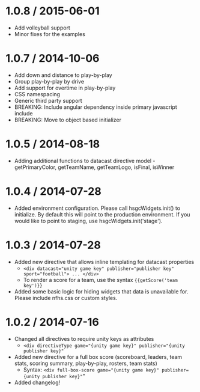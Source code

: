 1.0.8 / 2015-06-01
==================

  * Add volleyball support
  * Minor fixes for the examples

1.0.7 / 2014-10-06
==================

  * Add down and distance to play-by-play
  * Group play-by-play by drive
  * Add support for overtime in play-by-play
  * CSS namespacing
  * Generic third party support
  * BREAKING: Include angular dependency inside primary javascript include
  * BREAKING: Move to object based initializer

1.0.5 / 2014-08-18
==================

  * Adding additional functions to datacast directive model - getPrimaryColor, getTeamName, getTeamLogo, isFinal, isWinner

1.0.4 / 2014-07-28
==================

  * Added environment configuration.  Please call hsgcWidgets.init() to initialize.  By default this will point to the production environment.  If you would like to point to staging, use hsgcWidgets.init('stage').

1.0.3 / 2014-07-28
==================

  * Added new directive that allows inline templating for datacast properties
    - `<div datacast="unity game key" publisher="publisher key" sport="football"> ... </div>`
    - To render a score for a team, use the syntax `{{getScore('team key')}}`
  * Added some basic logic for hiding widgets that data is unavailable for.  Please include nfhs.css or custom styles.

1.0.2 / 2014-07-16
==================

  * Changed all directives to require unity keys as attributes
    - `<div directiveType game="{unity game key}" publisher="{unity publisher key}"`
  * Added new directive for a full box score (scoreboard, leaders, team stats, scoring summary, play-by-play, rosters, team stats)
    - Syntax: `<div full-box-score game="{unity game key}" publisher={unity publisher key}"`"
  * Added changelog!